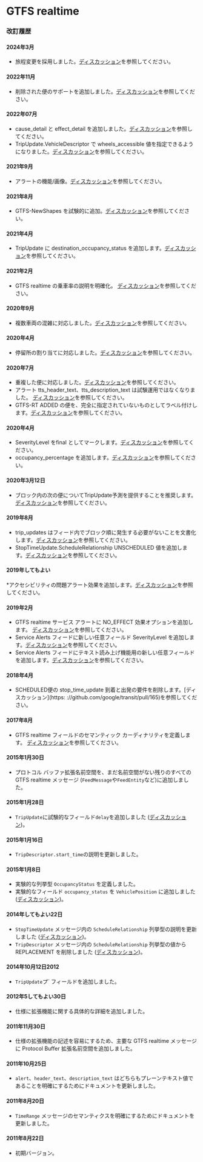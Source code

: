 # GTFS realtime

### 改訂履歴

#### 2024年3月

* 旅程変更を採用しました。[ディスカッション](https://github.com/google/transit/pull/403)を参照してください。

#### 2022年11月

* 削除された便のサポートを追加しました。[ディスカッション](https://github.com/google/transit/pull/352)を参照してください。

#### 2022年07月

* cause_detail と effect_detail を追加しました。[ディスカッション](https://github.com/google/transit/pull/332)を参照してください。
* TripUpdate.VehicleDescriptor で wheels_accessible 値を指定できるようになりました。[ディスカッション](https://github.com/google/transit/pull/340)を参照してください。

#### 2021年9月

* アラートの機能/画像。[ディスカッション](https://github.com/google/transit/pull/283)を参照してください。

#### 2021年8月

* GTFS-NewShapes を試験的に追加。[ディスカッション](https://github.com/google/transit/pull/272)を参照してください。

#### 2021年4月

* TripUpdate に destination_occupancy_status を追加します。[ディスカッション](https://github.com/google/transit/pull/260)を参照してください。

#### 2021年2月

* GTFS realtime の乗車率の説明を明確化。 [ディスカッション](https://github.com/google/transit/pull/259)を参照してください。

#### 2020年9月

* 複数車両の混雑に対応しました。[ディスカッション](https://github.com/google/transit/pull/237)を参照してください。

#### 2020年4月

* 停留所の割り当てに対応しました。[ディスカッション](https://github.com/google/transit/pull/219)を参照してください。

#### 2020年7月

* 重複した便に対応しました。[ディスカッション](https://github.com/google/transit/pull/221)を参照してください。
* アラート tts_header_text、tts_description_text は試験運用ではなくなりました。 [ディスカッション](https://github.com/google/transit/pull/229)を参照してください。
* GTFS-RT ADDED の便を、完全に指定されていないものとしてラベル付けします。[ディスカッション](https://github.com/google/transit/pull/230)を参照してください。

#### 2020年4月

* SeverityLevel をfinal としてマークします。[ディスカッション](https://github.com/google/transit/pull/214)を参照してください。
* occupancy_percentage を追加します。[ディスカッション](https://github.com/google/transit/pull/213)を参照してください。

#### 2020年3月12日

* ブロック内の次の便についてTripUpdate予測を提供することを推奨します。 [ディスカッション](https://github.com/google/transit/pull/206)を参照してください。

#### 2019年8月

* trip_updates はフィード内でブロック順に発生する必要がないことを文書化します。[ディスカッション](https://github.com/google/transit/pull/176)を参照してください。
* StopTimeUpdate.ScheduleRelationship UNSCHEDULED 値を追加します。[ディスカッション](https://github.com/google/transit/pull/173)を参照してください。

#### 2019年してもよい

*アクセシビリティの問題アラート効果を追加します。[ディスカッション](https://github.com/google/transit/pull/164)を参照してください。

#### 2019年2月

* GTFS realtime サービス アラートに NO_EFFECT 効果オプションを追加します。 [ディスカッション](https://github.com/google/transit/pull/137)を参照してください。
* Service Alerts フィードに新しい任意フィールド SeverityLevel を追加します。[ディスカッション](https://github.com/google/transit/pull/136)を参照してください。
* Service Alerts フィードにテキスト読み上げ機能用の新しい任意フィールドを追加します。[ディスカッション](https://github.com/google/transit/pull/135)を参照してください。

#### 2018年4月

* SCHEDULED便の stop_time_update 到着と出発の要件を削除します。[ディスカッション](https: ://github.com/google/transit/pull/165)を参照してください。

#### 2017年8月

* GTFS realtime フィールドのセマンティック カーディナリティを定義します。 [ディスカッション](https://github.com/google/transit/pull/64)を参照してください。

#### 2015年1月30日

* プロトコル バッファ拡張名前空間を、まだ名前空間がない残りのすべての GTFS realtime メッセージ (`FeedMessage`や`FeedEntity`など)に追加しました。

#### 2015年1月28日

* `TripUpdate`に試験的なフィールド`delay`を追加しました ([ディスカッション](https://groups.google.com/forum/#!topic/gtfs-realtime/NsTIRQdMNN8))。

#### 2015年1月16日

* `TripDescriptor.start_time`の説明を更新しました。

#### 2015年1月8日

* 実験的な列挙型 `OccupancyStatus` を定義しました。
* 実験的なフィールド `occupancy_status` を `VehiclePosition` に追加しました ([ディスカッション](https://groups.google.com/forum/#!topic/gtfs-realtime/_HtNTGp5LxM))。

#### 2014年してもよい22日

* `StopTimeUpdate` メッセージ内の `ScheduleRelationship` 列挙型の説明を更新しました ([ディスカッション](https://groups.google.com/forum/#!topic/gtfs-realtime/77c3WZrGBnI))。
* `TripDescriptor` メッセージ内の `ScheduleRelationship` 列挙型の値から REPLACEMENT を削除しました ([ディスカッション](https://groups.google.com/forum/#!topic/gtfs-realtime/77c3WZrGBnI))。

#### 2014年10月12日2012

* `TripUpdate`プ` フィールドを追加しました。

#### 2012年5してもよい30日

* 仕様に拡張機能に関する具体的な詳細を追加しました。

#### 2011年11月30日

* 仕様の拡張機能の記述を容易にするため、主要な GTFS realtime メッセージに Protocol Buffer 拡張名前空間を追加しました。

#### 2011年10月25日

* `alert`、`header_text`、`description_text` はどちらもプレーンテキスト値であることを明確にするためにドキュメントを更新しました。

#### 2011年8月20日

* `TimeRange` メッセージのセマンティクスを明確にするためにドキュメントを更新しました。

#### 2011年8月22日

* 初期バージョン。